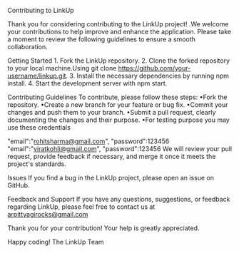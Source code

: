 Contributing to LinkUp

Thank you for considering contributing to the LinkUp project! .We welcome your contributions to help improve and enhance the application. Please take a moment to review the following guidelines to ensure a smooth collaboration.

Getting Started
    1. Fork the LinkUp repository.
    2. Clone the forked repository to your local machine.Using git clone https://github.com/your-username/linkup.git.
    3. Install the necessary dependencies by running npm install.
    4. Start the development server with npm start.

Contributing Guidelines
To contribute, please follow these steps:
 •Fork the repository.
 •Create a new branch for your feature or bug fix.
 •Commit your changes and push them to your branch.
 •Submit a pull request, clearly documenting the changes and their purpose.
 •For testing purpose you may use these credentials

"email":"rohitsharma@gmail.com",
"password":123456
"email":"viratkohli@gmail.com",
"password":123456
We will review your pull request, provide feedback if necessary, and merge it once it meets the project's standards.


Issues
If you find a bug in the LinkUp project, please open an issue on GitHub.

Feedback and Support
If you have any questions, suggestions, or feedback regarding LinkUp, please feel free to contact us at arpittyagirocks@gmail.com

Thank you for your contribution! Your help is greatly appreciated.

Happy coding! The LinkUp Team
